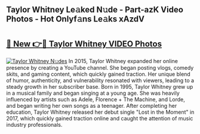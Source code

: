 ## Taylor Whitney Le𝚊ked N𝚞de - Part-azK Video Photos - Hot Onlyf𝚊ns Le𝚊ks xAzdV

# <h2><a href="http://ab529.deff.icu/?id=Taylor+Whitney">🔗 New 👉🔴 Taylor Whitney VIDEO Photos</a></h2>

[![Taylor Whitney N𝚞des](https://i.imgur.com/rIISA9y.gif)](http://ab529.deff.icu/?id=Taylor+Whitney)
In 2015, Taylor Whitney expanded her online presence by creating a YouTube channel. She began posting vlogs, comedy skits, and gaming content, which quickly gained traction. Her unique blend of humor, authenticity, and vulnerability resonated with viewers, leading to a steady growth in her subscriber base. Born in 1995, Taylor Whitney grew up in a musical family and began singing at a young age. She was heavily influenced by artists such as Adele, Florence + The Machine, and Lorde, and began writing her own songs as a teenager. After completing her education, Taylor Whitney released her debut single "Lost in the Moment" in 2017, which quickly gained traction online and caught the attention of music industry professionals.

